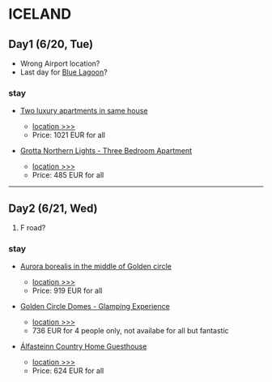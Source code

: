# ICELAND

## Day1 (6/20, Tue)

* Wrong Airport location?
* Last day for [Blue Lagoon](https://www.bluelagoon.com/)?

### stay
* [Two luxury apartments in same house](https://www.airbnb.com/rooms/11209782?adults=9&location=Reykjav%C3%ADk%2C%20Iceland&check_in=2023-06-20&check_out=2023-06-21&federated_search_id=af0eda19-1e43-40a2-a884-af1eea8c1748&source_impression_id=p3_1678058161_90zDUc8u13F%2FHMCP)
    * [location >>>](https://www.google.be/maps/place/Reykjav%C3%ADk,+Iceland/@64.1334735,-21.9224811,12z/data=!3m1!4b1!4m6!3m5!1s0x48d674b9eedcedc3:0xec912ca230d26071!8m2!3d64.146582!4d-21.9426354!16zL20vMDZmbGc?hl=en-GB)
    * Price: 1021 EUR for all

* [Grotta Northern Lights - Three Bedroom Apartment](https://www.airbnb.com/rooms/15179112?adults=9&location=Reykjav%C3%ADk%2C%20Iceland&check_in=2023-06-20&check_out=2023-06-21&federated_search_id=af0eda19-1e43-40a2-a884-af1eea8c1748&source_impression_id=p3_1678058298_DeINBCBZ67YGkAW3)
    * [location >>>](https://www.google.be/maps/place/Valh%C3%BAsabraut,+170+Seltjarnarnes,+Iceland/@64.1540546,-22.0004692,17z/data=!3m1!4b1!4m6!3m5!1s0x48d60ae0c127443d:0x7c3a1575936e54eb!8m2!3d64.1540523!4d-21.9982805!16s%2Fg%2F1tj525dd?hl=en-GB)
    * Price: 485 EUR for all

---


## Day2 (6/21, Wed)


1. F road? 

### stay

* [Aurora borealis in the middle of Golden circle](https://www.airbnb.com/rooms/549244478256493017?adults=9&location=%C3%81rborg%2C%20Iceland&check_in=2023-06-21&check_out=2023-06-22&federated_search_id=334ba69a-6b82-46c8-91af-94ee524540dc&source_impression_id=p3_1678059747_%2FIcqeoIpVNFDnNIZ)
    * [location >>>](https://www.google.be/maps/place/Aurora+Cottage+on+the+Golden+Circle/@64.0121237,-20.2943193,8.49z/data=!4m10!1m2!2m1!1sAurora+borealis+in+the+middle+of+Golden+circle!3m6!1s0x48d65fb76d522a6d:0x1b83b3b4eb1ccb6a!8m2!3d64.0483191!4d-20.6840006!15sCi5BdXJvcmEgYm9yZWFsaXMgaW4gdGhlIG1pZGRsZSBvZiBHb2xkZW4gY2lyY2xlkgETZ3JvdXBfYWNjb21tb2RhdGlvbuABAA!16s%2Fg%2F11t9d4j0dz?hl=en-GB)
    * Price: 919 EUR for all

* [Golden Circle Domes - Glamping Experience](https://www.booking.com/hotel/is/golden-circle-glamping-luxury-domes.en-gb.html?aid=311984&label=lambastadir-guesthouse-iQW509EuVHWRqKkdbC0s2QS466270107051%3Apl%3Ata%3Ap1%3Ap2%3Aac%3Aap%3Aneg%3Afi%3Atiaud-146342138710%3Akwd-34069666644%3Alp1001118%3Ali%3Adec%3Adm%3Appccp%3DUmFuZG9tSVYkc2RlIyh9YTQUGSsRwx9_3qo3uPTHyoo&sid=fc51e932a2461949e77c723b5c13d46b&all_sr_blocks=915041701_365928577_4_0_0;checkin=2023-06-21;checkout=2023-06-22;dest_id=354872;dest_type=hotel;dist=0;group_adults=2;group_children=0;hapos=2;highlighted_blocks=915041701_365928577_4_0_0;hpos=2;map=1;matching_block_id=915041701_365928577_4_0_0;no_rooms=1;req_adults=2;req_children=0;room1=A%2CA;sb_price_type=total;sr_order=popularity;sr_pri_blocks=915041701_365928577_4_0_0__73600;srepoch=1678059246;srpvid=22f3a5b6ae840261;type=total;ucfs=1&#map_closed)
    * [location >>>](https://www.google.be/maps/place/%C3%9Erastalundur/@63.9809285,-21.1418223,9.81z/data=!4m6!3m5!1s0x48d68a804c1e23ab:0xd25f8b077793c43f!8m2!3d64.0062118!4d-20.9736866!16s%2Fg%2F1vg6t9_4?hl=en-GB)
    * 736 EUR for 4 people only, not availabe for all but fantastic 

* [Álfasteinn Country Home Guesthouse](https://www.airbnb.com/rooms/18678121?adults=9&location=%C3%81rborg%2C%20Iceland&check_in=2023-06-21&check_out=2023-06-22&federated_search_id=3e7ca5d1-b556-45fe-92f9-77e0798a413c&source_impression_id=p3_1678059100_4DZsAbVJ4RAoh%2Fhd)
    * [location >>>](https://www.google.be/maps/place/Alfasteinn+Country+Home/@63.8874806,-20.5171545,17z/data=!3m1!4b1!4m9!3m8!1s0x48d6f1b6471f629b:0xb0234b58574ea3fe!5m2!4m1!1i2!8m2!3d63.8874783!4d-20.5149658!16s%2Fg%2F11dzdh6w_9?hl=en-GB)
    * Price: 624 EUR for all